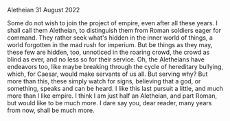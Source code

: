 Aletheian
31 August 2022

Some do not wish to join the project of empire,
even after all these years. I shall call them
Aletheian, to distinguish them from Roman soldiers
eager for command. They rather seek what's hidden
in the inner world of things, a world forgotten
in the mad rush for imperium. But be things as they may,
these few are hidden, too, unnoticed in the roaring crowd,
the crowd as blind as ever, and no less so for their service.
Oh, the Aletheians have endeavors too, like maybe breaking through
the cycle of hereditary bullying, which, for Caesar,
would make servants of us all. But serving why?
But more than this, these simply watch for signs,
believing that a god, or something, speaks
and can be heard. I like this last pursuit
a little, and much more than I like empire. 
I think I am just half an Aletheian, and part Roman,
but would like to be much more. I dare say you,
dear reader, many years from now, shall be much more.